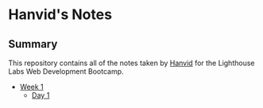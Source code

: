 # Hanvid's Notes

## Summary 

This repository contains all of the notes taken by [Hanvid](https://github.com/hanvidlee) for the Lighthouse Labs Web Development Bootcamp.

* [Week 1](/Week_1)
  * [Day 1](/Week_1/Day_1)
